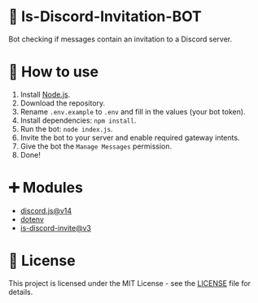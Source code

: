 # 🌿 Is-Discord-Invitation-BOT
Bot checking if messages contain an invitation to a Discord server.

# 🦊 How to use
1. Install [Node.js](https://nodejs.org/en/download).
2. Download the repository.
3. Rename `.env.example` to `.env` and fill in the values (your bot token).
4. Install dependencies: `npm install`.
5. Run the bot: `node index.js`.
6. Invite the bot to your server and enable required gateway intents.
7. Give the bot the `Manage Messages` permission.
8. Done!

# ➕ Modules
- [discord.js@v14](https://www.npmjs.com/package/discord.js)
- [dotenv](https://www.npmjs.com/package/dotenv)
- [is-discord-invite@v3](https://www.npmjs.com/package/is-discord-invite)

# 📄 License
This project is licensed under the MIT License - see the [LICENSE](LICENSE) file for details.
